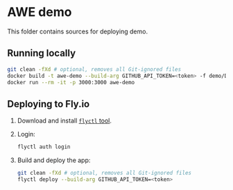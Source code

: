 # AWE demo

This folder contains sources for deploying demo.

## Running locally

```bash
git clean -fXd # optional, removes all Git-ignored files
docker build -t awe-demo --build-arg GITHUB_API_TOKEN=<token> -f demo/Dockerfile .
docker run --rm -it -p 3000:3000 awe-demo
```

## Deploying to Fly.io

1. Download and install [`flyctl`
   tool](https://fly.io/docs/getting-started/installing-flyctl/).

2. Login:

   ```bash
   flyctl auth login
   ```

3. Build and deploy the app:

   ```bash
   git clean -fXd # optional, removes all Git-ignored files
   flyctl deploy --build-arg GITHUB_API_TOKEN=<token>
   ```
